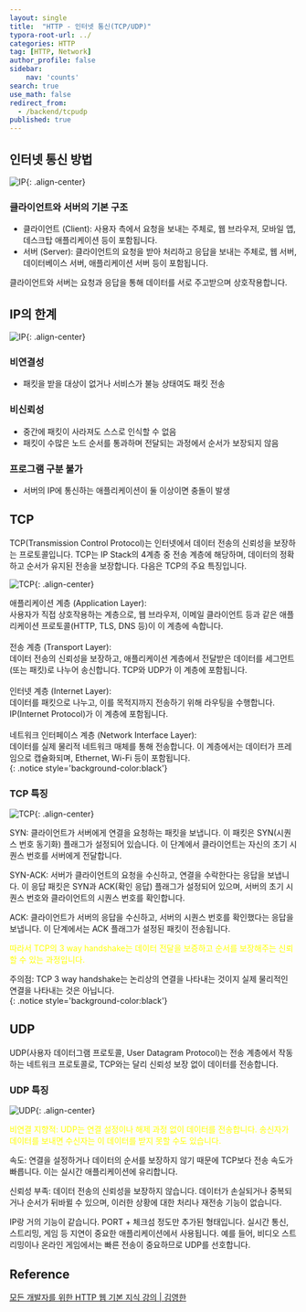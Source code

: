 ```yaml
---
layout: single
title:  "HTTP - 인터넷 통신(TCP/UDP)"
typora-root-url: ../
categories: HTTP
tag: [HTTP, Network]
author_profile: false
sidebar:
    nav: 'counts'
search: true
use_math: false
redirect_from:
  - /backend/tcpudp
published: true
---
```


## 인터넷 통신 방법

![IP](https://drive.google.com/thumbnail?id=1eMMgNektKzb6WBEan8Mnq1MjTrzAtng3&sz=w1000){: .align-center}

### 클라이언트와 서버의 기본 구조
 - 클라이언트 (Client): 사용자 측에서 요청을 보내는 주체로, 웹 브라우저, 모바일 앱, 데스크탑 애플리케이션 등이 포함됩니다.
 - 서버 (Server): 클라이언트의 요청을 받아 처리하고 응답을 보내는 주체로, 웹 서버, 데이터베이스 서버, 애플리케이션 서버 등이 포함됩니다.

클라이언트와 서버는 요청과 응답을 통해 데이터를 서로 주고받으며 상호작용합니다.

## IP의 한계
![IP](https://drive.google.com/thumbnail?id=1e8ay-6RJCgYMvgYJsw1niDtiNEFHJiKk&sz=w1000){: .align-center}

### 비연결성
 - 패킷을 받을 대상이 없거나 서비스가 불능 상태여도 패킷 전송

### 비신뢰성
 - 중간에 패킷이 사라져도 스스로 인식할 수 없음
 - 패킷이 수많은 노드 순서를 통과하며 전달되는 과정에서 순서가 보장되지 않음

### 프로그램 구분 불가
 - 서버의 IP에 통신하는 애플리케이션이 둘 이상이면 충돌이 발생

## TCP
TCP(Transmission Control Protocol)는 인터넷에서 데이터 전송의 신뢰성을 보장하는 프로토콜입니다. TCP는 IP Stack의 4계층 중 전송 계층에 해당하며, 데이터의 정확하고 순서가 유지된 전송을 보장합니다. 다음은 TCP의 주요 특징입니다.

![TCP](https://drive.google.com/thumbnail?id=1bwD2r0bVkZTOzLnG3ZE9r1Et30TlCX6n&sz=w1000){: .align-center}


애플리케이션 계층 (Application Layer):<br>
사용자가 직접 상호작용하는 계층으로, 웹 브라우저, 이메일 클라이언트 등과 같은 애플리케이션 프로토콜(HTTP, TLS, DNS 등)이 이 계층에 속합니다.<br>
<br>
전송 계층 (Transport Layer):<br>
데이터 전송의 신뢰성을 보장하고, 애플리케이션 계층에서 전달받은 데이터를 세그먼트(또는 패킷)로 나누어 송신합니다. TCP와 UDP가 이 계층에 포함됩니다.<br>
<br>
인터넷 계층 (Internet Layer):<br>
데이터를 패킷으로 나누고, 이를 목적지까지 전송하기 위해 라우팅을 수행합니다. IP(Internet Protocol)가 이 계층에 포함됩니다.<br>
<br>
네트워크 인터페이스 계층 (Network Interface Layer):<br>
데이터를 실제 물리적 네트워크 매체를 통해 전송합니다. 이 계층에서는 데이터가 프레임으로 캡슐화되며, Ethernet, Wi-Fi 등이 포함됩니다.<br>
{: .notice style='background-color:black'}

### TCP 특징

![TCP](https://drive.google.com/thumbnail?id=1_rbUmBdrWWy9wknHbsZKImIpaPdrz_Fu&sz=w1000){: .align-center}

SYN: 클라이언트가 서버에게 연결을 요청하는 패킷을 보냅니다. 이 패킷은 SYN(시퀀스 번호 동기화) 플래그가 설정되어 있습니다. 이 단계에서 클라이언트는 자신의 초기 시퀀스 번호를 서버에게 전달합니다.

SYN-ACK: 서버가 클라이언트의 요청을 수신하고, 연결을 수락한다는 응답을 보냅니다. 이 응답 패킷은 SYN과 ACK(확인 응답) 플래그가 설정되어 있으며, 서버의 초기 시퀀스 번호와 클라이언트의 시퀀스 번호를 확인합니다.

ACK: 클라이언트가 서버의 응답을 수신하고, 서버의 시퀀스 번호를 확인했다는 응답을 보냅니다. 이 단계에서는 ACK 플래그가 설정된 패킷이 전송됩니다.

<span style='color:yellow'>따라서 TCP의 3 way handshake는 데이터 전달을 보증하고 순서를 보장해주는 신뢰할 수 있는 과정입니다.</span>

주의점: TCP 3 way handshake는 논리상의 연결을 나타내는 것이지 실제 물리적인 연결을 나타내는 것은 아닙니다.<br>
{: .notice style='background-color:black'}

## UDP
UDP(사용자 데이터그램 프로토콜, User Datagram Protocol)는 전송 계층에서 작동하는 네트워크 프로토콜로, TCP와는 달리 신뢰성 보장 없이 데이터를 전송합니다.

### UDP 특징

![UDP](https://drive.google.com/thumbnail?id=1Q8mhjrl_DCAhdSim9UvD0Qnz8pH_LHtb&sz=w1000){: .align-center}

<span style='color:yellow'>비연결 지향적: UDP는 연결 설정이나 해제 과정 없이 데이터를 전송합니다. 송신자가 데이터를 보내면 수신자는 이 데이터를 받지 못할 수도 있습니다.</span>

속도: 연결을 설정하거나 데이터의 순서를 보장하지 않기 때문에 TCP보다 전송 속도가 빠릅니다. 이는 실시간 애플리케이션에 유리합니다.

신뢰성 부족: 데이터 전송의 신뢰성을 보장하지 않습니다. 데이터가 손실되거나 중복되거나 순서가 뒤바뀔 수 있으며, 이러한 상황에 대한 처리나 재전송 기능이 없습니다.


IP랑 거의 기능이 같습니다. PORT + 체크섬 정도만 추가된 형태입니다. 실시간 통신, 스트리밍, 게임 등 지연이 중요한 애플리케이션에서 사용됩니다. 예를 들어, 비디오 스트리밍이나 온라인 게임에서는 빠른 전송이 중요하므로 UDP를 선호합니다.



## Reference
[모든 개발자를 위한 HTTP 웹 기본 지식 강의 | 김영한](https://www.inflearn.com/course/http-%EC%9B%B9-%EB%84%A4%ED%8A%B8%EC%9B%8C%ED%81%AC)